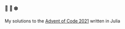 ### :santa: :christmas_tree: :snowflake:
My solutions to the [Advent of Code 2021](https://adventofcode.com/) written in Julia
